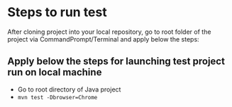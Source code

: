 # Steps to run test
After cloning project into your local repository, go to root folder of the project via CommandPrompt/Terminal and apply below the steps:

## Apply below the steps for launching test project run on local machine

- Go to root directory of Java project
- ```mvn test -Dbrowser=Chrome```

